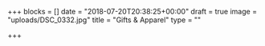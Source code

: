 +++
blocks = []
date = "2018-07-20T20:38:25+00:00"
draft = true
image = "uploads/DSC_0332.jpg"
title = "Gifts & Apparel"
type = ""

+++
